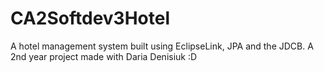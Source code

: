 # CA2Softdev3Hotel
A hotel management system built using EclipseLink, JPA and the JDCB. A 2nd year project made with Daria Denisiuk :D
